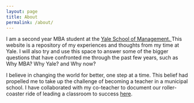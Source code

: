 ```yaml
---
layout: page
title: About
permalink: /about/
---
```


I am a second year MBA student at the <a href = "www.som.yale.edu" target="_blank">Yale School of Management. </a> This website is a repository of my experiences and thoughts from my time at Yale. I will also try and use this space to answer some of the bigger questions that have confronted me through the past few years, such as Why MBA? Why Yale? and Why now?

I believe in changing the world for better, one step at a time. This belief had propelled me to take up the challenge of becoming a teacher in a municipal school. I have collaborated with my co-teacher to document our roller-coaster ride of leading a classroom to success <a href = "https://humariclass.wordpress.com/" target="_blank">here</a>.

